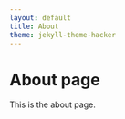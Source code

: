 ```yaml
---
layout: default
title: About
theme: jekyll-theme-hacker
---
```

# About page

This is the about page.
